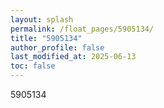 ```yaml
---
layout: splash
permalink: /float_pages/5905134/
title: "5905134"
author_profile: false
last_modified_at: 2025-06-13
toc: false
---
```

 
5905134

